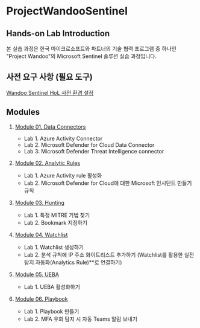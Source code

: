 # ProjectWandooSentinel

## Hands-on Lab Introduction
본 실습 과정은 한국 마이크로소프트와 파트너의 기술 협력 프로그램 중 하나인 "Project Wandoo"의 Microsoft Sentinel 솔루션 실습 과정입니다. 

## 사전 요구 사항 (필요 도구)
[Wandoo Sentinel HoL 사전 환경 설정](https://github.com/Kittiyayaong/ProjectWandooSentinel/blob/main/Wandoo%20Sentinel%20%EC%82%AC%EC%A0%84%20%EC%A4%80%EB%B9%84%EC%82%AC%ED%95%AD.md)

## Modules

1. [Module 01. Data Connectors](https://github.com/Kittiyayaong/ProjectWandooSentinel/blob/main/Module-01.Data%20Connectors.md)
   * Lab 1. Azure Activity Connector
   * Lab 2. Microsoft Defender for Cloud Data Connector
   * Lab 3: Microsoft Defender Threat Intelligence connector
     
2. [Module 02. Analytic Rules](https://github.com/Kittiyayaong/ProjectWandooSentinel/blob/main/Module-02.Anlytics%20Rules.md)
   * Lab 1. Azure Activity rule 활성화
   * Lab 2. Microsoft Defender for Cloud에 대한 Microsoft 인시던트 만들기 규칙
     
3. [Module 03. Hunting](https://github.com/Kittiyayaong/ProjectWandooSentinel/blob/main/Module-03.Hunting.md)
   * Lab 1. 특정 MITRE 기법 찾기
   * Lab 2. Bookmark 지정하기
     
4. [Module 04. Watchlist](https://github.com/Kittiyayaong/ProjectWandooSentinel/blob/main/Module-04.Watchlists.md)
   * Lab 1. Watchlist 생성하기
   * Lab 2. 분석 규칙에 IP 주소 화이트리스트 추가하기 (Watchlist를 활용한 실전 탐지 자동화(Analytics Rule)**로 연결하기)
     
5. [Module 05. UEBA](https://github.com/Kittiyayaong/ProjectWandooSentinel/blob/main/Module-05.UEBA.md)
   * Lab 1. UEBA 활성화하기
     
6. [Module 06. Playbook](https://github.com/Kittiyayaong/ProjectWandooSentinel/blob/main/Module-06.Playbook.md)
   * Lab 1. Playbook 만들기
   * Lab 2. MFA 우회 탐지 시 자동 Teams 알림 보내기
